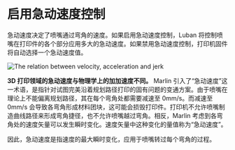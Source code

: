 启用急动速度控制
====
急动速度决定了喷嘴通过弯角的速度。如果启用急动速度控制，Luban 将控制喷嘴在打印件的各个部分应用多大的急动速度。如果禁用急动速度控制，打印机固件将自动选择一个急动速度值。 

![The relation between velocity, acceleration and jerk](../images/velocity_acceleration_jerk.svg)

**3D 打印领域的急动速度与物理学上的加加速度不同。** Marlin 引入了“急动速度”这一术语，是指针对试图完美沿着规划路径打印的固有问题的变通方案。由于喷嘴在理论上不能偏离规划路径，其在每个弯角处都需要减速至 0mm/s。而减速至 0mm/s 会导致各弯角形成材料团块，这可能会损毁打印件。打印机不允许喷嘴制造曲线路径来形成弯角捷径，也不允许喷嘴越过弯角。相反，Marlin 考虑到各弯角处的速度矢量可以发生瞬时变化。速度矢量中这种变化的量值称为“急动速度”。

因此，急动速度是指速度的最大瞬时变化，应用于喷嘴转过每个弯角的过程。
